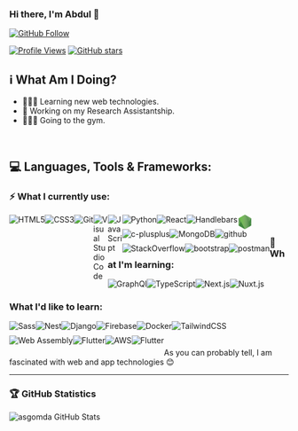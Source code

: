 ### Hi there, I'm Abdul 👋
[![GitHub Follow](https://img.shields.io/github/followers/asgomda?logo=github)](https://github.com/asgomda?tab=followers)

[![Profile Views](https://komarev.com/ghpvc/?username=asgomda)](https://github.com/asgomda)
[![GitHub stars](https://img.shields.io/github/stars/asgomda?logo=github)](https://github.com/asgomda)
<!--
**asgomda/asgomda** is a ✨ _special_ ✨ repository because its `README.md` (this file) appears on your GitHub profile.

Here are some ideas to get you started:

- 🔭 I’m currently working on ...
- 🌱 I’m currently learning ...
- 👯 I’m looking to collaborate on ...
- 🤔 I’m looking for help with ...
- 💬 Ask me about ...
- 📫 How to reach me: ...
- 😄 Pronouns: ...
- ⚡ Fun fact: ...
-->

## ℹ What Am I Doing?

  - 👨🏾‍💻 Learning new web technologies.
  - 💼 Working on my Research Assistantship.
  - 🏋🏾‍♂️ Going to the gym.

<br />

## 💻 Languages, Tools & Frameworks:
### ⚡ What I currently use:
  <img align="left" alt="HTML5" height="26px" src="https://cdn.svgporn.com/logos/html-5.svg"/>
  <img align="left" alt="CSS3" height="26px" src="https://cdn.svgporn.com/logos/css-3.svg"/>
    <img align="left" alt="Git" height="26px" src="https://cdn.svgporn.com/logos/git.svg"/>
  <img align="left" alt="Visual Studio Code" width="26px" src="https://cdn.svgporn.com/logos/visual-studio-code.svg" />
  <img align="left" alt="JavaScript" width="26px" src="http://3con14.biz/code/_data/js/intro/js-logo.png" />
    <img align="left" alt="Python" height="26px" src="https://cdn.svgporn.com/logos/python.svg"/>
  <img align="left" alt="React" height="26px" src="https://cdn.svgporn.com/logos/react.svg"/>
    <img align="left" alt="Handlebars" height="26px" src="https://cdn.svgporn.com/logos/handlebars.svg"/>
  <img align="left" alt="Node.js" width="26px" src="https://raw.githubusercontent.com/github/explore/80688e429a7d4ef2fca1e82350fe8e3517d3494d/topics/nodejs/nodejs.png" />
    <img align="left" alt="c-plusplus" height="26px" src="https://cdn.svgporn.com/logos/c-plusplus.svg"/>
  <img align="left" alt="MongoDB" height="26px" src="https://cdn.svgporn.com/logos/mongodb-icon.svg"/>
    <img align="left" alt="github" height="26px" src="https://cdn.svgporn.com/logos/github-icon.svg"/>
  <img align="left" alt="StackOverflow" height="26px" src="https://cdn.svgporn.com/logos/stackoverflow-icon.svg"/>
  <img align="left" alt="bootstrap" height="26px" src="https://cdn.svgporn.com/logos/bootstrap.svg"/>
    <img align="left" alt="postman" height="26px" src="https://cdn.svgporn.com/logos/postman-icon.svg"/>

<br />

### 🌱 What I'm learning:
 <img align="left" alt="GraphQl" height="26px" src="https://cdn.svgporn.com/logos/graphql.svg"/>
 <img align="left" alt="TypeScript" height="26px" src="https://cdn.svgporn.com/logos/apollostack.svg"/>
 <img align="left" alt="Next.js" height="26px" src="https://cdn.svgporn.com/logos/heroku.svg"/>
 <img align="left" alt="Nuxt.js" height="26px" src="https://cdn.svgporn.com/logos/redux.svg"/>

<br />

### What I'd like to learn:
  <img align="left" alt="Sass" height="26px" src="https://cdn.svgporn.com/logos/sass.svg"/>
  <img align="left" alt="Nest" height="26px" src="https://cdn.svgporn.com/logos/nextjs.svg"/>
  <img align="left" alt="Django" height="26px" src="https://cdn.svgporn.com/logos/django-icon.svg"/>
  <img align="left" alt="Firebase" height="26px" src="https://cdn.svgporn.com/logos/firebase.svg"/>
  <img align="left" alt="Docker" height="26px" src="https://cdn.svgporn.com/logos/docker-icon.svg"/>
  <img align="left" alt="TailwindCSS" height="26px" src="https://cdn.svgporn.com/logos/tailwindcss-icon.svg"/>
  <img align="left" alt="Web Assembly" height="26px" src="https://cdn.svgporn.com/logos/webassembly.svg"/>
    <img align="left" alt="Flutter" height="26px" src="https://cdn.svgporn.com/logos/dart.svg"/>
  <img align="left" alt="AWS" height="26px" src="https://cdn.svgporn.com/logos/aws.svg"/>
  <img align="left" alt="Flutter" height="26px" src="https://cdn.svgporn.com/logos/flutter.svg"/>
  
  
<br />
<br />

As you can probably tell, I am fascinated with web and app technologies 😊

---

### 🏆 GitHub Statistics

<img align="left" alt="asgomda GitHub Stats" src="https://github-readme-stats-sakujes.vercel.app/api?username=asgomda&show_icons=true&hide_title=false&title_color=FFFFFFa&text_color=FFFFFF&bg_color=110,000000,000000&icon_color=28ce60&include_all_commits=true&hide_border=true" />

[GitWeb]: https://asgomda.github.io
[Discord]: https://discordapp.com/users/AbdulSamad#7637
[Email]: mailto://gomdaabdulsamad@gmail.com
[GitHub]: https://github.com
[VSCode]: https://code.visualstudio.com
[JS]: https://www.javascript.com
[NodeJS]: https://nodejs.org
